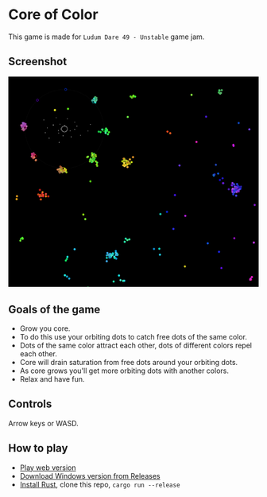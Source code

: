 # Core of Color
This game is made for `Ludum Dare 49 - Unstable` game jam.
## Screenshot
![Screenshot](screenshot.png)
## Goals of the game
* Grow you core.
* To do this use your orbiting dots to catch free dots of the same color.
* Dots of the same color attract each other, dots of different colors repel each other.
* Core will drain saturation from free dots around your orbiting dots.
* As core grows you'll get more orbiting dots with another colors.
* Relax and have fun.
## Controls
Arrow keys or WASD.
## How to play
* [Play web version](https://qthree.github.io/core_of_color/)
* [Download Windows version from Releases](https://github.com/qthree/core_of_color/releases)
* [Install Rust](https://rustup.rs/), clone this repo, `cargo run --release`
